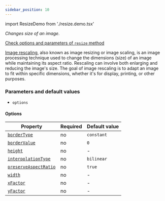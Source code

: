 ```yaml
---
sidebar_position: 10
---
```


import ResizeDemo from './resize.demo.tsx'

_Changes size of an image._

[Check options and parameters of `resize` method](https://image-js.github.io/image-js-typescript/classes/Image.html#resize 'github.io link')

[Image rescaling](https://en.wikipedia.org/wiki/Image_scaling 'wikipedia link on image rescaling'), also known as image resizing or image scaling, is an image processing technique used to change the dimensions (size) of an image while maintaining its aspect ratio. Rescaling can involve both enlarging and reducing the image's size. The goal of image rescaling is to adapt an image to fit within specific dimensions, whether it's for display, printing, or other purposes.

<ResizeDemo />

### Parameters and default values

- `options`

#### Options

| Property                                                                                                                  | Required | Default value |
| ------------------------------------------------------------------------------------------------------------------------- | -------- | ------------- |
| [`borderType`](https://image-js.github.io/image-js-typescript/interfaces/ResizeOptions.html#borderType)                   | no       | `constant`    |
| [`borderValue`](https://image-js.github.io/image-js-typescript/interfaces/ResizeOptions.html#borderValue)                 | no       | `0`           |
| [`height`](https://image-js.github.io/image-js-typescript/interfaces/ResizeOptions.html#height)                           | no       | -             |
| [`interpolationType`](https://image-js.github.io/image-js-typescript/interfaces/ResizeOptions.html#interpolationType)     | no       | `bilinear`    |
| [`preserveAspectRatio`](https://image-js.github.io/image-js-typescript/interfaces/ResizeOptions.html#preserveAspectRatio) | no       | `true`        |
| [`width`](https://image-js.github.io/image-js-typescript/interfaces/ResizeOptions.html#width)                             | no       | -             |
| [`xFactor`](https://image-js.github.io/image-js-typescript/interfaces/ResizeOptions.html#xFactor)                         | no       | -             |
| [`yFactor`](https://image-js.github.io/image-js-typescript/interfaces/ResizeOptions.html#yFactor)                         | no       | -             |
